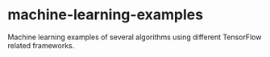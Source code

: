 # machine-learning-examples
Machine learning examples of several algorithms using different TensorFlow related frameworks.
